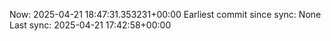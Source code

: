 Now: 2025-04-21 18:47:31.353231+00:00 Earliest commit since sync: None Last sync: 2025-04-21 17:42:58+00:00

